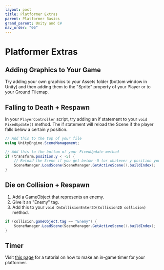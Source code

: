 ```yaml
---
layout: post
title: Platformer Extras
parent: Platformer Basics
grand_parent: Unity and C#
nav_order: "06"
---
```


# Platformer Extras

## Adding Graphics to Your Game

Try adding your own graphics to your Assets folder (bottom window in Unity) and then adding them to the "Sprite" property of your Player or to your Ground Tilemap.

## Falling to Death + Respawn

In your `PlayerController` script, try adding an if statement to your `void FixedUpdate()` method. The if statement will reload the Scene if the player falls below a certain y position.

```csharp
// Add this to the top of your file
using UnityEngine.SceneManagement;

// Add this to the bottom of your FixedUpdate method
if (transform.position.y < -5) {
    // Reload the Scene if you get below -5 (or whatever y position you determine)
    SceneManager.LoadScene(SceneManager.GetActiveScene().buildIndex);
}
```

## Die on Collision + Respawn

1. Add a GameObject that represents an enemy.
2. Give it an "Enemy" tag.
3. Add this to your `void OnCollisionEnter2D(Collision2D collision)` method.

```csharp
if (collision.gameObject.tag == "Enemy") {
    SceneManager.LoadScene(SceneManager.GetActiveScene().buildIndex);
}
```

## Timer

Visit [this page](https://pressstart.vip/tutorials/2018/07/20/45/building-a-timer.html) for a tutorial on how to make an in-game timer for your platformer.
